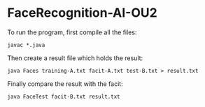 # FaceRecognition-AI-OU2

To run the program, first compile all the files:
```
javac *.java
```

Then create a result file which holds the result:

```
java Faces training-A.txt facit-A.txt test-B.txt > result.txt
```

Finally compare the result with the facit:

```
java FaceTest facit-B.txt result.txt
```
